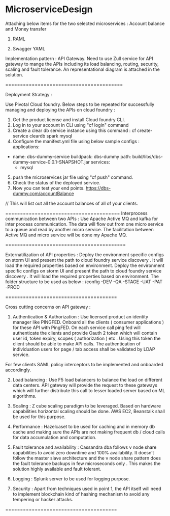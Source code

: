 # MicroserviceDesign

Attaching below items for the two selected microservices : Account balance and Money transfer 

 
1. RAML 

2. Swagger YAML 

Implementation pattern : 
API Gateway. Need to use Zull service for API gateway to mange the APIs including its load balancing, routing, security, scaling and fault tolerance. An representational diagram is attached in the solution.

========================================

Deployment Strategy :

Use Pivotal Cloud foundry.
Below steps to be repeated for successfully managing and deploying the APIs on cloud foundry :
1. Get the product license and install Cloud foundry CLI.
2. Log in to your account in CLI using "cf login" command
3. Create a clear db service instance using this command : cf create-service cleardb spark mysql
4. Configure the manifest.yml file using below sample configs :
applications:
  - name: dbs-dummy-service
    buildpack: dbs-dummy
    path: build/libs/dbs-dummy-service-0.0.1-SNAPSHOT.jar
    services:
      - mysql
      
5. push the microservices jar file using "cf push" command.
6. Check the status of the deployed service.
7. Now you can test your end points.
https://dbs-dummy.com/accountBalance

// This will list out all the account balances of all of your clients.

=======================================
Interprocess communication between two APIs :
Use Apache Active MQ and kafka for inter process communication. The data will flow out from one micro service to a queue and read by another micro service. The facilitation between Active MQ and micro service will be done my Apache MQ.

=========================================

Externatilization of API properties :
Deploy the environment specific configs on storm UI and present the path to cloud foundry service discovery . It will load the required properties based on environment.
Deploy the environment specific configs on storm UI and present the path to cloud foundry service discovery . It will load the required properties based on environment.
The folder structure to be used as below :
/config
	-DEV
	-QA
	-STAGE
	-UAT
	-PAT
	-PROD

======================================

Cross cutting concerns on API gateway :
1.	Authentication & Authorization : Use licensed product an identity manager like PINGFED. Onboard all the clients ( consumer applications ) for these API with PingFED. On each service call ping fed will authenticate the clients and provide Oauth 2 token which will contain user id, token expiry, scopes ( authorization ) etc . Using this token the client should be able to make API calls. The authentication of individuation users for page / tab access shall be validated by LDAP service. 

For few clients SAML policy interceptors to be implemented and onboarded accordingly.

2.	Load balancing : Use F5 load balancers to balance the load on different data centers. API gateway will provide the request to these gateways which will further distribute this call to lesser loaded server based on ML algorithms.

3.	Scaling : Z cube scaling paradigm to be leveraged. Based on hardware capabilities horizontal scaling should be done. AWS EC2, Beanstalk shall be used for this purpose.

4.	Performance :
Hazelcaset to be used for caching and in memory db cache and making sure the APIs are not making frequent db / cloud calls for data accumulation and computation.

5.	Fault tolerance and availability :  Cassandra dba follows v node share capabilities to avoid zero downtime and 100% availability. It doesn’t follow the master slave architecture and the v node share pattern does the fault tolerance backups in few microseconds only . This makes the solution highly available and fault tolerant.
6.	Logging : Splunk server to be used for logging purpose. 

7.	Security : Apart from techniques used in point 1, the API itself will need to implement blockchain kind of hashing mechanism to avoid any tempering or hacker attacks.

======================================






